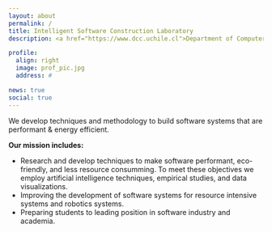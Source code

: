 ```yaml
---
layout: about
permalink: /
title: Intelligent Software Construction Laboratory
description: <a href="https://www.dcc.uchile.cl">Department of Computer Science</a>, <a href="http://ingenieria.uchile.cl">FCFM</a>, <a href="http://www.uchile.cl">University of Chile</a>.

profile:
  align: right
  image: prof_pic.jpg
  address: #

news: true
social: true
---
```


We develop techniques and methodology to build software systems that are performant & energy efficient.

**Our mission includes:**
* Research and develop techniques to make software performant, eco-friendly, and less resource consumming. To meet these objectives we employ artificial intelligence techniques, empirical studies, and data visualizations.
* Improving the development of software systems for resource intensive systems and robotics systems.
* Preparing students to leading position in software industry and academia.

